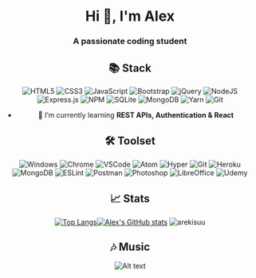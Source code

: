 <div align="center">
  
# Hi 👋, I'm Alex</h1>
### A passionate coding student</h3>

## 📚 Stack
![HTML5](https://img.shields.io/badge/html5-%23E34F26.svg?style=for-the-badge&logo=html5&logoColor=white)
![CSS3](https://img.shields.io/badge/css3-%231572B6.svg?style=for-the-badge&logo=css3&logoColor=white)
![JavaScript](https://img.shields.io/badge/javascript-%23323330.svg?style=for-the-badge&logo=javascript&logoColor=%23F7DF1E)
![Bootstrap](https://img.shields.io/badge/bootstrap-%23563D7C.svg?style=for-the-badge&logo=bootstrap&logoColor=white)
![jQuery](https://img.shields.io/badge/jquery-%230769AD.svg?style=for-the-badge&logo=jquery&logoColor=white)
![NodeJS](https://img.shields.io/badge/node.js-6DA55F?style=for-the-badge&logo=node.js&logoColor=white)
![Express.js](https://img.shields.io/badge/express.js-%23404d59.svg?style=for-the-badge&logo=express&logoColor=%2361DAFB)
![NPM](https://img.shields.io/badge/NPM-%23000000.svg?style=for-the-badge&logo=npm&logoColor=white)
![SQLite](https://img.shields.io/badge/sqlite-%2307405e.svg?style=for-the-badge&logo=sqlite&logoColor=white)
![MongoDB](https://img.shields.io/badge/MongoDB-%234ea94b.svg?style=for-the-badge&logo=mongodb&logoColor=white)
![Yarn](https://img.shields.io/badge/yarn-%232C8EBB.svg?style=for-the-badge&logo=yarn&logoColor=white)
![Git](https://img.shields.io/badge/git-%23F05033.svg?style=for-the-badge&logo=git&logoColor=white)

- 🌱 I’m currently learning **REST APIs, Authentication & React**

## 🛠️ Toolset
  ![Windows](https://img.shields.io/badge/OS-Windows-informational?style=flat&logo=windows&logoColor=white&color=0078D6)
  ![Chrome](https://img.shields.io/badge/Browser-Chrome-informational?style=flat&logo=google-chrome&logoColor=white&color=4285F4)
  ![VSCode](https://img.shields.io/badge/IDE-VSCode-informational?style=flat&logo=visual-studio-code&logoColor=white&color=007ACC)
  ![Atom](https://img.shields.io/badge/IDE-Atom-informational?style=flat&logo=atom&logoColor=white&color=66595C)
  ![Hyper](https://img.shields.io/badge/Shell-Hyper-informational?style=flat&logo=hyper&logoColor=white&color=000000)
  ![Git](https://img.shields.io/badge/SCM-Git-informational?style=flat&logo=git&logoColor=white&color=F05032)
  ![Heroku](https://img.shields.io/badge/Cloud-Heroku-informational?style=flat&logo=heroku&logoColor=white&color=430098)
  ![MongoDB](https://img.shields.io/badge/Database-MongoDB-informational?style=flat&logo=mongodb&logoColor=white&color=47A248)
  ![ESLint](https://img.shields.io/badge/Linter-ESLint-informational?style=flat&logo=eslint&logoColor=white&color=4B32C3)
  ![Postman](https://img.shields.io/badge/API-Postman-informational?style=flat&logo=postman&logoColor=white&color=FF6C37)
  ![Photoshop](https://img.shields.io/badge/Design-Photoshop-informational?style=flat&logo=adobe-photoshop&logoColor=white&color=31A8FF)
  ![LibreOffice](https://img.shields.io/badge/Office-LibreOffice-informational?style=flat&logo=libreoffice&logoColor=white&color=18A303)
  ![Udemy](https://img.shields.io/badge/Education-Udemy-informational?style=flat&logo=udemy&logoColor=white&color=A435F0)
  
## 📈 Stats
  [![Top Langs](https://github-readme-stats.vercel.app/api/top-langs/?username=arekisuu&layout=compact&langs_count=6)](https://github.com/anuraghazra/github-readme-stats)[![Alex's GitHub stats](https://github-readme-stats.vercel.app/api?username=arekisuu&theme=vue&show_icons=true&line_height=20)](https://github.com/anuraghazra/github-readme-stats)
  <img src="https://github-readme-streak-stats.herokuapp.com/?user=arekisuu&" alt="arekisuu"/>

## 🎶 Music
  ![Alt text](https://spotify-recently-played-readme.vercel.app/api?user=0ee3cefz4zbqsbiabdy5pjob5&unique={true|1|on|yes})
  
</div>
